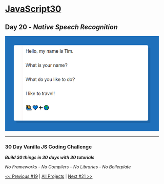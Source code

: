 # [JavaScript30](https://javascript30.com/)

## **Day 20** - *Native Speech Recognition*

![Native Speech Recognition](final.png?raw=true "Native Speech Recognition")

---

### **30 Day Vanilla JS Coding Challenge**

***Build 30 things in 30 days with 30 tutorials***

*No Frameworks* - *No Compilers* - *No Libraries* - *No Boilerplate*

[<< Previous #19](https://github.com/TravelTimN/javascript30/blob/master/day-19/README.md) | [All Projects](https://github.com/TravelTimN/javascript30/blob/master/README.md) | [Next #21 >>](https://github.com/TravelTimN/javascript30/blob/master/day-21/README.md)
